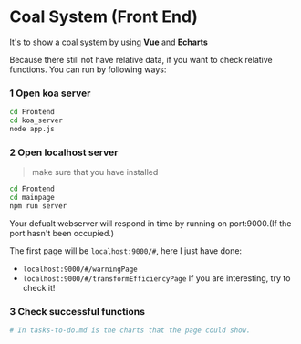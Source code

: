 # Coal System (Front End)

It's to show a coal system by using **Vue** and **Echarts**

Because there still not have relative data, if you want to check relative functions. You can run by following ways:

### 1 Open koa server

```bash
cd Frontend 
cd koa_server
node app.js
```

### 2 Open localhost server

> make sure that you have installed 

```bash
cd Frontend
cd mainpage
npm run server
```

Your defualt webserver will respond in time by running on port:9000.(If the port hasn't been occupied.)

The first page will be `localhost:9000/#`, here I just have done:
- `localhost:9000/#/warningPage`
- `localhost:9000/#/transformEfficiencyPage` 
If you are interesting, try to check it!

### 3 Check successful functions

```bash
# In tasks-to-do.md is the charts that the page could show.
```



